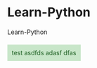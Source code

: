 
<style>

    .alert-success {
        padding:5px;
        display:inline;
        color:#1B5E20;
        background-color:#C8E6C9;
    }
    .alert-warning {
        padding:5px;
        display:inline;
        color:#E65100;
        background-color:#FFE0B2;
        width:100%;
    }
    .alert-danger {
        padding:5px;
        display:inline;
        color:#B71C1C;
        background-color:#FFCDD2;
    }
    .alert-info {
        padding:5px;
        display:inline;
        color:#006064;
        background-color:#B2EBF2;
    }
    
    .alert {
        width:100%;
        padding:10px;
        line-height:50px;
    }
</style>


# Learn-Python
Learn-Python

<span class="alert alert-success">
    test asdfds adasf dfas 
</span>


